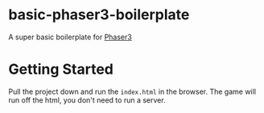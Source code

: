 # basic-phaser3-boilerplate

A super basic boilerplate for [Phaser3](http://phaser.io/)

# Getting Started

Pull the project down and run the `index.html` in the browser. The game will run off the html, you don't need to run a server.

